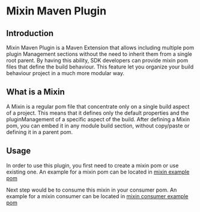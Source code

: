 # Mixin Maven Plugin

## Introduction

Mixin Maven Plugin is a Maven Extension that allows including multiple pom plugin Management sections without the need to inherit them from a single root parent.
By having this ability, SDK developers can provide mixin pom files that define the build behaviour. 
This feature let you organize your build behaviour project in a much more modular way. 

## What is a Mixin
A Mixin is a regular pom file that concentrate only on a single build aspect of a project. This means that it defines only the default properties and the pluginManagement of a specific aspect of the build. After defining a Mixin pom, you can embed it in any module build section, without copy/paste or defining it in a parent pom.

## Usage
In order to use this plugin, you first need to create a mixin pom or use existing one.
An example for a mixin pom can be located in [mixin example pom](../../../blob/master/master/examples/mixin-maven-plugin/mixin-example/mixin1/pom.xml)

Next step would be to consume this mixin in your consumer pom.
An example for a mixin consumer can be located in [mixin consumer example pom](../../../blob/master/master/examples/mixin-maven-plugin/mixin-example/mixin-consumer/pom.xml)

